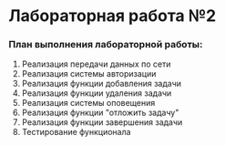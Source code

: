 # Лабораторная работа №2

### План выполнения лабораторной работы:

1. Реализация передачи данных по сети 
2. Реализация системы авторизации 
3. Реализация функции добавления задачи 
4. Реализация функции удаления задачи 
5. Реализация системы оповещения 
6. Реализация функции "отложить задачу" 
7. Реализация функции завершения задачи 
8. Тестирование функционала